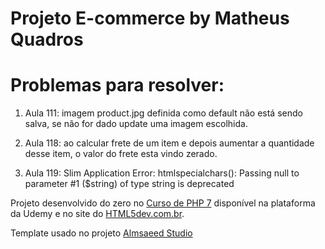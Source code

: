 # Projeto E-commerce by Matheus Quadros

# Problemas para resolver:
1. Aula 111: imagem product.jpg definida como default não está sendo salva, se não for dado update uma imagem escolhida.

2. Aula 118: ao calcular frete de um item e depois aumentar a quantidade desse item, o valor do frete esta vindo zerado.

3. Aula 119: Slim Application Error:  htmlspecialchars(): Passing null to parameter #1 ($string) of type string is deprecated

Projeto desenvolvido do zero no [Curso de PHP 7](https://www.udemy.com/curso-completo-de-php-7/) disponível na plataforma da Udemy e no site do [HTML5dev.com.br](https://www.html5dev.com.br/curso/curso-completo-de-php-7).

Template usado no projeto [Almsaeed Studio](https://almsaeedstudio.com)
